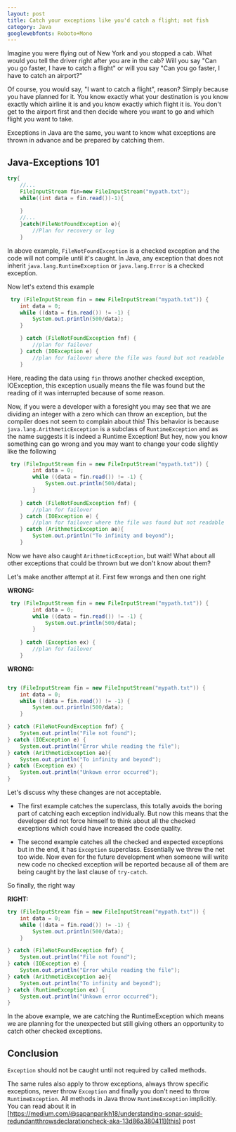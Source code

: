 ```yaml
---
layout: post
title: Catch your exceptions like you'd catch a flight; not fish
category: Java
googlewebfonts: Roboto+Mono
---
```



Imagine you were flying out of New York and you stopped a cab. What would you tell the driver right after you are in the cab?
Will you say "Can you go faster, I have to catch a flight" or will you say "Can you go faster, I have to catch an airport?"

Of course, you would say, "I want to catch a flight", reason? Simply because you have planned for it. 
You know exactly what your destination is you know exactly which airline it is and you know exactly which flight it is. 
You don't get to the airport first and then decide where you want to go and which flight you want to take.

Exceptions in Java are the same, you want to know what exceptions are thrown in advance and be prepared by catching them.

## Java-Exceptions 101
```java
try{    
    //...
    FileInputStream fin=new FileInputStream("mypath.txt");
    while((int data = fin.read())-1){
        
    }    
    //... 
    }catch(FileNotFoundException e){
        //Plan for recovery or log
    }  
```

In above example, `FileNotFoundException` is a checked exception and the code will not compile until it's caught. 
In Java, any exception that does not inherit `java.lang.RuntimeException` or `java.lang.Error` is a checked exception.
 
Now let's extend this example

```java
 try (FileInputStream fin = new FileInputStream("mypath.txt")) {
    int data = 0;
    while ((data = fin.read()) != -1) {
        System.out.println(500/data);
    }

    } catch (FileNotFoundException fnf) {
        //plan for failover
    } catch (IOException e) {
        //plan for failover where the file was found but not readable
    }
```

Here, reading the data using `fin` throws another checked exception, IOException, this exception usually means the file was found but the reading of it was interrupted because of some reason.


Now, if you were a developer with a foresight you may see that we are dividing an integer with a zero which can throw an exception, but the compiler does not seem to complain about this!
This behavior is because `java.lang.ArithmeticException` is a subclass of `RuntimeException` and as the name suggests it is indeed a Runtime Exception! 
But hey, now you know something can go wrong and you may want to change your code slightly like the following

```java
 try (FileInputStream fin = new FileInputStream("mypath.txt")) {
        int data = 0;
        while ((data = fin.read()) != -1) {
            System.out.println(500/data);
        }
    
    } catch (FileNotFoundException fnf) {
        //plan for failover
    } catch (IOException e) {
        //plan for failover where the file was found but not readable
    } catch (ArithmeticException ae){
        System.out.println("To infinity and beyond");
    }
``` 
 
Now we have also caught `ArithmeticException`, but wait! What about all other exceptions that could be thrown but we don't know about them?

Let's make another attempt at it. First few wrongs and then one right

**WRONG:**

```java
 try (FileInputStream fin = new FileInputStream("mypath.txt")) {
        int data = 0;
        while ((data = fin.read()) != -1) {
            System.out.println(500/data);
        }
    
    } catch (Exception ex) {
        //plan for failover
    }
``` 

**WRONG:**
```java

try (FileInputStream fin = new FileInputStream("mypath.txt")) {
    int data = 0;
    while ((data = fin.read()) != -1) {
        System.out.println(500/data);
    }

} catch (FileNotFoundException fnf) {
    System.out.println("File not found");
} catch (IOException e) {
    System.out.println("Error while reading the file");
} catch (ArithmeticException ae){
    System.out.println("To infinity and beyond");
} catch (Exception ex) {
    System.out.println("Unkown error occurred");
}
``` 

Let's discuss why these changes are not acceptable.

 - The first example catches the superclass, this totally avoids the boring part of catching each exception individually.
  But now this means that the developer did not force himself to think about all the checked exceptions which could have increased the code quality.
  
 - The second example catches all the checked and expected exceptions but in the end, it has `Exception` superclass. Essentially we threw the net too wide. 
 Now even for the future development when someone will write new code no checked exception will be reported because all of them are being caught by the last clause of `try-catch`.
 
 So finally, the right way
 
 **RIGHT:**
 ```java
 try (FileInputStream fin = new FileInputStream("mypath.txt")) {
     int data = 0;
     while ((data = fin.read()) != -1) {
         System.out.println(500/data);
     }
 
 } catch (FileNotFoundException fnf) {
     System.out.println("File not found");
 } catch (IOException e) {
     System.out.println("Error while reading the file");
 } catch (ArithmeticException ae){
     System.out.println("To infinity and beyond");
 } catch (RuntimeException ex) {
     System.out.println("Unkown error occurred");
 }
 ``` 
 
 In the above example, we are catching the RuntimeException which means we are planning for the unexpected but still giving others an opportunity to catch other checked exceptions.
 
## Conclusion  
 `Exception` should not be caught until not required by called methods. 

 The same rules also apply to throw exceptions, always throw specific exceptions, never throw `Exception` and finally you don't need to throw `RuntimeException`. All methods in Java throw `RuntimeException` implicitly.
 You can read about it in [https://medium.com/@sapanparikh18/understanding-sonar-squid-redundantthrowsdeclarationcheck-aka-13d86a380411](this) post  
   